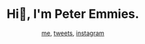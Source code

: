 <h1 align="center">Hi👋, I'm Peter Emmies.</h1>
<p align="center">
  <a href="https://petemz.netlify.com">me<a/>, 
  <a href="https://twitter.com/petemz_">tweets</a>, 
  <a href="https://instagram.com/petemz">instagram</a>
</p>
<!--
**petemz/petemz** is a ✨ _special_ ✨ repository because its `README.md` (this file) appears on your GitHub profile.

Here are some ideas to get you started:

- 🔭 I’m currently working on ...
- 🌱 I’m currently learning ...
- 👯 I’m looking to collaborate on ...
- 🤔 I’m looking for help with ...
- 💬 Ask me about ...
- 📫 How to reach me: ...
- 😄 Pronouns: ...
- ⚡ Fun fact: ...
-->

